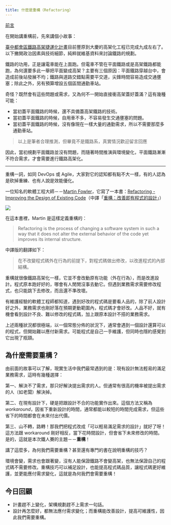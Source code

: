 ```yaml
---
title: 什麼是重構（Refactoring）
---
```


[前言](https://github.com/MilesChou/book-refactoring-30-days)

在開始講重構前，先來講個小故事：

[臺中都會區鐵路高架捷運化計畫][]目前豐原到大慶的高架化工程已完成九成左右了。以下撇開政治因素與技術細節，純粹就維基資料來討論鐵路的規劃。

鐵路的功用，正是讓電車能在上面跑。但電車不管在平面鐵路或是高架鐵路都能跑，為何還要多此一舉把平面變成高架？主要有三個原因：平面鐵路穿越台中，會造成前後站發展不均；鐵路與道路交錯點需要平交道，尖鋒時間容易造成交通壅塞；除此之外，另有預算增設五個區間通勤車站。

奇怪？既然會有這些問題或需求，又為何不一開始直接衝高架蓋好蓋滿？這有幾種可能：

* 當初蓋平面鐵路的時候，還不具備蓋高架鐵路的技術。
* 當初蓋平面鐵路的時候，自用車不多，不容易發生交通壅塞的問題。
* 當初蓋平面鐵路的時候，沒有像現在一樣大量的通勤需求，所以不需要那麼多通勤車站。

> 以上是筆者合理推測，但畢竟不是鐵路系，真實情況歡迎留言回應

因此，當初規劃平面鐵路並沒有問題，而隨著時間推演與環境變化，平面鐵路漸漸不符合需求，才會需要進行鐵路高架化。

---

重構一詞，如同 DevOps 或 Agile，大家對它的認知都有點不大一樣，有的人認為是砍掉重練、也有人說是效能優化。

一位知名的軟體工程大師－－[Martin Fowler][]，它寫了一本書：[Refactoring - Improving the Design of Existing Code][]（中譯「[重構：改善即有程式的設計][]」）

![](https://martinfowler.com/books/refactoringBook.jpg)

在這本書裡，Martin 是這樣定義重構的：

> Refactoring is the process of changing a software system in such a way that it does not alter the external behavior of the code yet improves its internal structure.

中譯版的翻譯如下：

> 在不改變程式碼外在行為的前提下，對程式碼做出修改，以改進程式的內部結構。

重構就很像鐵路高架化一樣，它並不會改動原有功能（外在行為），而是改進設計。程式原本跑好好的，哪會有人閒閒沒事去動它。但遇到業務需求需要修改程式，也只能跳下去修改，而且還不準改壞。

有維護經驗的軟體工程師都知道，遇到好改的程式碼是要看人品的，除了前人設計好之外，業務需求也剛好落在預期更動範圍內，程式碼才會好改。人品不好，就有機會看到設計不良、難以修改的程式碼，加上跟原本設計不搭的業務需求。

上述兩種狀況都很極端，以一個常態分佈的狀況下，通常會遇到一個設計還算可以的程式，但開始難以應付新需求。可能程式是自己一手維護，但同時也隱約感覺到它出現了瓶頸。

## 為什麼需要重構？

由前面的故事可以了解，現實生活中我們最常遇到的是：現有設計無法輕易的滿足業務需求，這時有幾種選擇：

第一、解決不了需求，那只好解決提出需求的人。但通常有很高的機率被提出需求的人（如老闆）解決掉。

第二、在現有設計下，硬是把跟設計不合的功能實作出來。這個方法又稱為 *workaround*，因省下重新設計的時間，通常都能以較短的時間完成需求，但這些省下的時間都會在未來付出代價。

第三、山不轉，路轉！那我們把程式改成「可以輕易滿足需求的設計」就好了呀！這方法跟 workaround 剛好相反，當下花時間設計，但會省下未來修改的時間。是的，這就是本次鐵人賽的主題－－**重構**！

講了這麼多，為何我們需要重構？甚至還有專門的書在說明重構的技巧？

環境會變，需求也會跟著變，沒有人能保證鐵路不會變高架，也無法保證自己的程式碼不需要修改。重構技巧可以補足設計，也能提高程式碼品質，讓程式碼更好維護，並更能應付需求變化，這就是為何我們會需要重構！

## 今日回顧

* 計畫趕不上變化，架構規劃趕不上需求一句話。
* 設計再怎麼好，都無法應付需求變化；而重構能改善設計，提高可維護性，因此我們需要重構。

[Martin Fowler]: https://en.wikipedia.org/wiki/Martin_Fowler
[Refactoring - Improving the Design of Existing Code]: https://martinfowler.com/books/refactoring.html
[重構：改善即有程式的設計]: http://www.books.com.tw/products/0010411649
[臺中都會區鐵路高架捷運化計畫]: https://zh.wikipedia.org/wiki/%E8%87%BA%E4%B8%AD%E9%83%BD%E6%9C%83%E5%8D%80%E9%90%B5%E8%B7%AF%E9%AB%98%E6%9E%B6%E6%8D%B7%E9%81%8B%E5%8C%96%E8%A8%88%E7%95%AB
